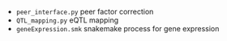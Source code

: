 <!--
 * @Descripttion: 
 * @version: 
 * @Author: zpliu
 * @Date: 2024-09-26 11:34:53
 * @LastEditors: zpliu
 * @LastEditTime: 2024-09-26 19:24:38
 * @@param: 
-->

+ `peer_interface.py` peer factor correction
+ `QTL_mapping.py` eQTL mapping 
+ `geneExpression.smk` snakemake process for gene expression